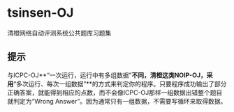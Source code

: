 # tsinsen-OJ
清橙网络自动评测系统公共题库习题集

## 提示

与ICPC-OJ**“一次运行，运行中有多组数据”**不同，清橙这类NOIP-OJ，采用**“多次运行、每次一组数据”**的方式来判定你的程序。只要程序成功输出了部分正确答案，就能得到相应的点数，而不会像ICPC-OJ那样一组数据出错整个题目就判定为“Wrong Answer”。因为通常只有一组数据，不需要写循环来取得数据。
